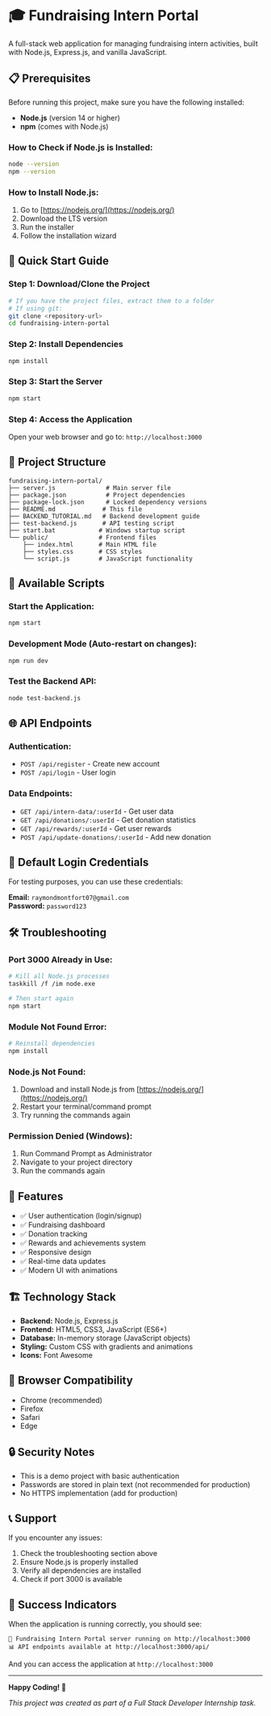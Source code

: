 # 🎓 Fundraising Intern Portal

A full-stack web application for managing fundraising intern activities, built with Node.js, Express.js, and vanilla JavaScript.

## 📋 **Prerequisites**

Before running this project, make sure you have the following installed:

- **Node.js** (version 14 or higher)
- **npm** (comes with Node.js)

### **How to Check if Node.js is Installed:**
```bash
node --version
npm --version
```

### **How to Install Node.js:**
1. Go to [https://nodejs.org/](https://nodejs.org/)
2. Download the LTS version
3. Run the installer
4. Follow the installation wizard

## 🚀 **Quick Start Guide**

### **Step 1: Download/Clone the Project**
```bash
# If you have the project files, extract them to a folder
# If using git:
git clone <repository-url>
cd fundraising-intern-portal
```

### **Step 2: Install Dependencies**
```bash
npm install
```

### **Step 3: Start the Server**
```bash
npm start
```

### **Step 4: Access the Application**
Open your web browser and go to: `http://localhost:3000`

## 📁 **Project Structure**

```
fundraising-intern-portal/
├── server.js              # Main server file
├── package.json           # Project dependencies
├── package-lock.json      # Locked dependency versions
├── README.md             # This file
├── BACKEND_TUTORIAL.md   # Backend development guide
├── test-backend.js       # API testing script
├── start.bat            # Windows startup script
└── public/              # Frontend files
    ├── index.html       # Main HTML file
    ├── styles.css       # CSS styles
    └── script.js        # JavaScript functionality
```

## 🔧 **Available Scripts**

### **Start the Application:**
```bash
npm start
```

### **Development Mode (Auto-restart on changes):**
```bash
npm run dev
```

### **Test the Backend API:**
```bash
node test-backend.js
```

## 🌐 **API Endpoints**

### **Authentication:**
- `POST /api/register` - Create new account
- `POST /api/login` - User login

### **Data Endpoints:**
- `GET /api/intern-data/:userId` - Get user data
- `GET /api/donations/:userId` - Get donation statistics
- `GET /api/rewards/:userId` - Get user rewards
- `POST /api/update-donations/:userId` - Add new donation

## 👤 **Default Login Credentials**

For testing purposes, you can use these credentials:

**Email:** `raymondmontfort07@gmail.com`  
**Password:** `password123`

## 🛠️ **Troubleshooting**

### **Port 3000 Already in Use:**
```bash
# Kill all Node.js processes
taskkill /f /im node.exe

# Then start again
npm start
```

### **Module Not Found Error:**
```bash
# Reinstall dependencies
npm install
```

### **Node.js Not Found:**
1. Download and install Node.js from [https://nodejs.org/](https://nodejs.org/)
2. Restart your terminal/command prompt
3. Try running the commands again

### **Permission Denied (Windows):**
1. Run Command Prompt as Administrator
2. Navigate to your project directory
3. Run the commands again

## 🎯 **Features**

- ✅ User authentication (login/signup)
- ✅ Fundraising dashboard
- ✅ Donation tracking
- ✅ Rewards and achievements system
- ✅ Responsive design
- ✅ Real-time data updates
- ✅ Modern UI with animations

## 🏗️ **Technology Stack**

- **Backend:** Node.js, Express.js
- **Frontend:** HTML5, CSS3, JavaScript (ES6+)
- **Database:** In-memory storage (JavaScript objects)
- **Styling:** Custom CSS with gradients and animations
- **Icons:** Font Awesome

## 📱 **Browser Compatibility**

- Chrome (recommended)
- Firefox
- Safari
- Edge

## 🔒 **Security Notes**

- This is a demo project with basic authentication
- Passwords are stored in plain text (not recommended for production)
- No HTTPS implementation (add for production)

## 📞 **Support**

If you encounter any issues:

1. Check the troubleshooting section above
2. Ensure Node.js is properly installed
3. Verify all dependencies are installed
4. Check if port 3000 is available

## 🎉 **Success Indicators**

When the application is running correctly, you should see:

```
🚀 Fundraising Intern Portal server running on http://localhost:3000
📊 API endpoints available at http://localhost:3000/api/
```

And you can access the application at `http://localhost:3000`

---

**Happy Coding! 🚀**

*This project was created as part of a Full Stack Developer Internship task.* 